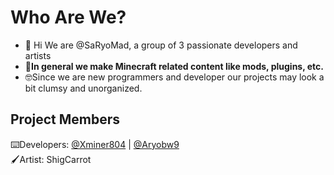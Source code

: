 # Who Are We?
- 👋 Hi We are @SaRyoMad, a group of 3 passionate developers and artists
- 📝**In general we make Minecraft related content like mods, plugins, etc.**
- 🤓Since we are new programmers and developer our projects may look a bit clumsy and unorganized.
## Project Members
⌨️Developers: [@Xminer804](https://gist.github.com/Xminer804) | [@Aryobw9](https://gist.github.com/Aryobw9) <br />
🖌️Artist: ShigCarrot 
 
<!---
SaRyoMad/SaRyoMad is a ✨ special ✨ repository because its `README.md` (this file) appears on your GitHub profile.
You can click the Preview link to take a look at your changes.
--->

